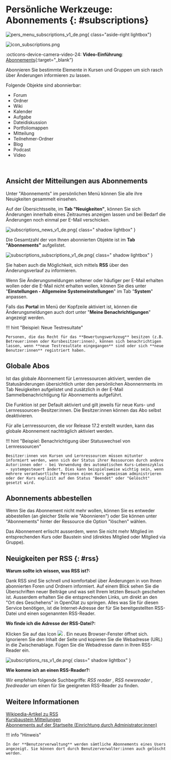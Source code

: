 # Persönliche Werkzeuge: Abonnements {: #subscriptions}

![pers_menu_subscriptions_v1_de.png](assets/pers_menu_subscriptions_v1_de.png){ class="aside-right lightbox"}

![icon_subscriptions.png](assets/icon_subscriptions.png)

:octicons-device-camera-video-24: **Video-Einführung**: [Abonnements](<https://www.youtube.com/embed/h9gOqt7TR7Q>){:target="_blank”}


Abonnieren Sie bestimmte Elemente in Kursen und Gruppen um sich rasch über Änderungen informieren zu lassen.

Folgende Objekte sind abonnierbar: 

  * Forum 
  * Ordner 
  * Wiki 
  * Kalender
  * Aufgabe
  * Dateidiskussion
  * Portfoliomappen
  * Mitteilung
  * Teilnehmer-Ordner
  * Blog
  * Podcast
  * Video 

<br>

## Ansicht der Mitteilungen aus Abonnements

Unter "Abonnements" im persönlichen Menü können Sie alle ihre Neuigkeiten gesammelt einsehen.

Auf der Übersichtsseite, im **Tab "Neuigkeiten"**, können Sie sich Änderungen innerhalb
eines Zeitraumes anzeigen lassen und bei Bedarf die Änderungen noch einmal per E-Mail verschicken.

![subscriptions_news_v1_de.png](assets/subscriptions_news_v1_de.png){ class=" shadow lightbox" }

Die Gesamtzahl der von Ihnen abonnierten Objekte ist im **Tab "Abonnements"** aufgelistet.

![subscriptions_subscriptions_v1_de.png](assets/subscriptions_subscriptions_v1_de.png){ class=" shadow lightbox" }

Sie haben auch die Möglichkeit, sich mittels **RSS** über den Änderungsverlauf zu informieren.



Wenn Sie Änderungsmeldungen seltener oder häufiger per E-Mail erhalten wollen oder die E-Mail nicht erhalten wollen, können Sie dies unter "**Einstellungen - Allgemeine Systemeinstellungen**" im Tab "**System**" anpassen.

Falls das **Portal** im Menü der Kopfzeile aktiviert ist, können die Änderungsmeldungen auch dort unter "**Meine Benachrichtigungen**" angezeigt werden.

!!! hint "Beispiel: Neue Testresultate"

    Personen, die das Recht für das **Bewertungswerkzeug** besitzen (z.B. Betreuer:innen oder Kursbesitzer:innen), können sich benachrichtigen lassen, wenn **neue Testresultate eingegangen** sind oder sich **neue Benutzer:innen** registriert haben.



## Globale Abos

Ist das globale Abonnement für Lernressourcen aktiviert, werden die Statusänderungen übersichtlich unter den persönlichen Abonnenments im Tab Neuigkeiten aufgelistet und zusätzlich in der E-Mail Sammelbenachrichtigung für Abonnements aufgeführt.

Die Funktion ist per Default aktiviert und gilt jeweils für neue Kurs- und Lernressourcen-Besitzer:innen. Die Besitzer:innen können das Abo selbst deaktivieren.

Für alle Lernressourcen, die vor Release 17.2 erstellt wurden, kann das globale Abonnement nachträglich aktiviert werden.


!!! hint "Beispiel: Benachrichtigung über Statuswechsel von Lernressourcen"

    Besitzer:innen von Kursen und Lernressourcen müssen mitunter informiert werden, wenn sich der Status ihrer Ressourcen durch andere Autor:innen oder - bei Verwendung des automatischen Kurs-Lebenszyklus - systemgesteuert ändert. Dies kann beispielsweise wichtig sein, wenn mehrere verantwortliche Personen einen Kurs gemeinsam administrieren oder der Kurs explizit auf den Status "Beendet" oder "Gelöscht" gesetzt wird.



## Abonnements abbestellen

Wenn Sie das Abonnement nicht mehr wollen, können Sie es entweder abbestellen (an gleicher Stelle wie "Abonnieren") oder Sie können unter "Abonnements" hinter der Ressource die Option "löschen" wählen.

Das Abonnement erlischt ausserdem, wenn Sie nicht mehr Mitglied im entsprechenden Kurs oder Baustein sind (direktes Mitglied oder Mitglied via Gruppe).



## Neuigkeiten per RSS {: #rss}

**Warum sollte ich wissen, was RSS ist?:**

Dank RSS sind Sie schnell und komfortabel über Änderungen in von Ihnen
abonnierten Foren und Ordnern informiert. Auf einem Blick sehen Sie die
Überschriften neuer Beiträge und was seit Ihrem letzten Besuch geschehen ist.
Ausserdem erhalten Sie die entsprechenden Links, um direkt an den "Ort des
Geschehens" in OpenOlat zu springen. Alles was Sie für diesen Service
benötigen, ist die Internet-Adresse der für Sie bereitgestellten RSS-Datei und
einen sogenannten RSS-Reader.

 **Wo finde ich die Adresse der RSS-Datei?:**

Klicken Sie auf das Icon ![](assets/icon_rss_small.png) . Ein neues Browser-Fenster öffnet sich. Ignorieren Sie den Inhalt der Seite und kopieren Sie die Webadresse (URL) in die Zwischenablage. Fügen Sie die Webadresse dann in Ihren RSS-Reader ein.

![subscriptions_rss_v1_de.png](assets/subscriptions_rss_v1_de.png){ class=" shadow lightbox" }


 **Wie komme ich an einen RSS-Reader?:**

Wir empfehlen folgende Suchbegriffe: _RSS reader_ , _RSS newsreader_ ,
_feedreader_ um einen für Sie geeigneten RSS-Reader zu finden.


## Weitere Informationen

[Wikipedia-Artikel zu RSS](http://en.wikipedia.org/wiki/Rss_feed)<br>
[Kursbaustein Mitteilungen](../learningresources/Course_Element_Notifications.de.md)<br>
[Abonnements auf der Startseite (Einrichtung durch Administrator:innen)](../../manual_admin/administration/Landing_pages.de.md)


!!! info "Hinweis"

    In der **Benutzerverwaltung** werden sämtliche Abonnements eines Users angezeigt. Sie können dort durch Benutzerverwalter:innen auch gelöscht werden.


